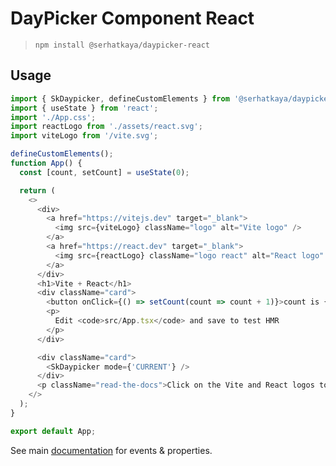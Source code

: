 # DayPicker Component React

> `npm install @serhatkaya/daypicker-react`

## Usage

```typescript
import { SkDaypicker, defineCustomElements } from '@serhatkaya/daypicker-react';
import { useState } from 'react';
import './App.css';
import reactLogo from './assets/react.svg';
import viteLogo from '/vite.svg';

defineCustomElements();
function App() {
  const [count, setCount] = useState(0);

  return (
    <>
      <div>
        <a href="https://vitejs.dev" target="_blank">
          <img src={viteLogo} className="logo" alt="Vite logo" />
        </a>
        <a href="https://react.dev" target="_blank">
          <img src={reactLogo} className="logo react" alt="React logo" />
        </a>
      </div>
      <h1>Vite + React</h1>
      <div className="card">
        <button onClick={() => setCount(count => count + 1)}>count is {count}</button>
        <p>
          Edit <code>src/App.tsx</code> and save to test HMR
        </p>
      </div>

      <div className="card">
        <SkDaypicker mode={'CURRENT'} />
      </div>
      <p className="read-the-docs">Click on the Vite and React logos to learn more</p>
    </>
  );
}

export default App;
```

See main [documentation](https://github.com/serhatkaya/daypicker) for events & properties.
